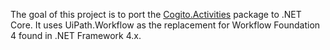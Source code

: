 The goal of this project is to port the [Cogito.Activities](https://github.com/alethic/Cogito.Activities) package to .NET Core. It uses UiPath.Workflow as the replacement for Workflow Foundation 4 found in .NET Framework 4.x.


